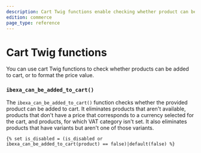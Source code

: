 ```yaml
---
description: Cart Twig functions enable checking whether product can be added to cart and formatting the price.
edition: commerce
page_type: reference
---
```


# Cart Twig functions

You can use cart Twig functions to check whether products can be added to cart, or to format the price value.

### `ibexa_can_be_added_to_cart()`

The `ibexa_can_be_added_to_cart()` function checks whether the provided product can be added to cart.
It eliminates products that aren't available, products that don't have a price that corresponds to a currency selected for the cart, and products, for which VAT category isn't set.
It also eliminates products that have variants but aren't one of those variants.

``` html+twig
{% set is_disabled = (is_disabled or ibexa_can_be_added_to_cart(product) == false)|default(false) %}
```

